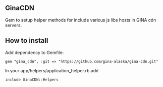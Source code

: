 GinaCDN
-------

Gem to setup helper methods for include various js libs hosts in GINA cdn servers.


How to install
--------------

Add dependency to Gemfile:

    gem "gina_cdn", :git => "https://github.com/gina-alaska/gina-cdn.git"
    
In your app/helpers/application_helper.rb add

    include GinaCDN::Helpers
